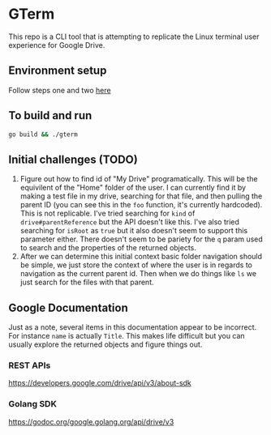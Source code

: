 # GTerm
This repo is a CLI tool that is attempting to replicate the Linux terminal user experience for Google Drive.

## Environment setup
Follow steps one and two [here](https://developers.google.com/drive/api/v3/quickstart/go)

## To build and run
```bash
go build && ./gterm
```

## Initial challenges (TODO)
1. Figure out how to find id of "My Drive" programatically. This will be the equivilent of the "Home" folder of the user. I can currently find it by making a test file in my drive, searching for that file, and then pulling the parent ID (you can see this in the `foo` function, it's currently hardcoded). This is not replicable. I've tried searching for `kind` of `drive#parentReference` but the API doesn't like this. I've also tried searching for `isRoot` as `true` but it also doesn't seem to support this parameter either. There doesn't seem to be pariety for the `q` param used to search and the properties of the returned objects.
2. After we can determine this initial context basic folder navigation should be simple, we just store the context of where the user is in regards to navigation as the current parent id. Then when we do things like `ls` we just search for the files with that parent.

## Google Documentation
Just as a note, several items in this documentation appear to be incorrect. For instance `name` is actually `Title`. This makes life difficult but you can usually explore the returned objects and figure things out.

### REST APIs
https://developers.google.com/drive/api/v3/about-sdk
### Golang SDK
https://godoc.org/google.golang.org/api/drive/v3